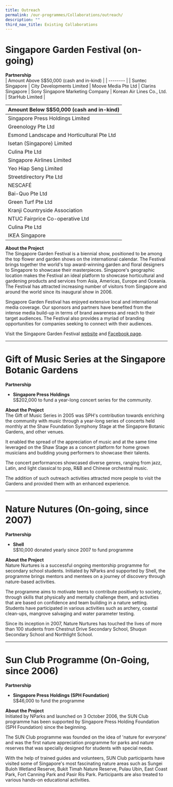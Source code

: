 ```yaml
---
title: Outreach
permalink: /our-programmes/Collaborations/outreach/
description: ""
third_nav_title: Existing Collaborations
---
```

# Singapore Garden Festival (on-going)
<b>Partnership</b><br>
| Amount Above S$50,000 (cash and in-kind)  |
| -------- |
| Suntec Singapore  |
City Developments Limited  |
Moove Media Pte Ltd  |
Clarins Singapore  |
Sony Singapore Marketing Company  |
Korean Air Lines Co., Ltd.  |
StarHub Limited  |


| Amount Below S$50,000 (cash and in-kind) | 
| -------- | 
| Singapore Press Holdings Limited  |
Greenology Pte Ltd  |
Esmond Landscape and Horticultural Pte Ltd  |
Isetan (Singapore) Limited  |
Culina Pte Ltd  |
Singapore Airlines Limited  |
Yeo Hiap Seng Limited  |
Streetdirectory Pte Ltd  |
NESCAFÉ  |
Bai-Quo Pte Ltd  |
Green Turf Pte Ltd  |
Kranji Countryside Association  |
NTUC Fairprice Co-operative Ltd  |
Culina Pte Ltd  |
IKEA Singapore |

<b>About the Project</b><br>
The Singapore Garden Festival is a biennial show, positioned to be among the top flower and garden shows on the international calendar. The Festival brings together the world's top award-winning garden and floral designers to Singapore to showcase their masterpieces. Singapore's geographic location makes the Festival an ideal platform to showcase horticultural and gardening products and services from Asia, Americas, Europe and Oceania. The Festival has attracted increasing number of visitors from Singapore and around the world since its inaugural show in 2006.  
  
Singapore Garden Festival has enjoyed extensive local and international media coverage. Our sponsors and partners have benefited from the intense media build-up in terms of brand awareness and reach to their target audiences. The Festival also provides a myriad of branding opportunities for companies seeking to connect with their audiences.  
  
Visit the Singapore Garden Festival [website](https://www.singaporegardenfestival.com/) and [Facebook page](https://www.facebook.com/SGGardenFest).

---
# Gift of Music Series at the Singapore Botanic Gardens
<b>Partnership</b><br>
* **Singapore Press Holdings**<br>
S$202,000 to fund a year-long concert series for the community.

<b>About the Project</b><br>
The Gift of Music Series in 2005 was SPH's contribution towards enriching the community with music through a year-long series of concerts held monthly at the Shaw Foundation Symphony Stage at the Singapore Botanic Gardens, and other venues.

It enabled the spread of the appreciation of music and at the same time leveraged on the Shaw Stage as a concert platform for home grown musicians and budding young performers to showcase their talents.

The concert performances showcased diverse genres, ranging from jazz, Latin, and light classical to pop, R&B and Chinese orchestral music.

The addition of such outreach activities attracted more people to visit the Gardens and provided them with an enhanced experience.

---
# Nature Nutures (On-going, since 2007)
<b>Partnership</b><br>
* **Shell**<br>
S$10,000 donated yearly since 2007 to fund programme

<b>About the Project</b><br>
Nature Nurtures is a successful ongoing mentorship programme for secondary school students. Initiated by NParks and supported by Shell, the programme brings mentors and mentees on a journey of discovery through nature-based activities.  
  
The programme aims to motivate teens to contribute positively to society, through skills that physically and mentally challenge them, and activities that are based on confidence and team building in a nature setting. Students have participated in various activities such as archery, coastal clean-ups, mangrove salvaging and water parameter testing.  
  
Since its inception in 2007, Nature Nurtures has touched the lives of more than 100 students from Chestnut Drive Secondary School, Shuqun Secondary School and Northlight School.

---
# Sun Club Programme (On-Going, since 2006)
<b>Partnership</b><br>
* **Singapore Press Holdings (SPH Foundation)**<br>
S$46,000 to fund the programme

<b>About the Project</b><br>
Initiated by NParks and launched on 3 October 2006, the SUN Club programme has been supported by Singapore Press Holding Foundation (SPH Foundation) since the beginning.  
  
The SUN Club programme was founded on the idea of 'nature for everyone' and was the first nature appreciation programme for parks and nature reserves that was specially designed for students with special needs.  
  
With the help of trained guides and volunteers, SUN Club participants have visited some of Singapore's most fascinating nature areas such as Sungei Buloh Wetland Reserve, Bukit Timah Nature Reserve, Pulau Ubin, East Coast Park, Fort Canning Park and Pasir Ris Park. Participants are also treated to various hands-on educational activities.